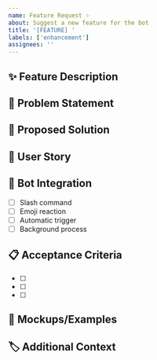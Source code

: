 ```yaml
---
name: Feature Request ✨
about: Suggest a new feature for the bot
title: '[FEATURE] '
labels: ['enhancement']
assignees: ''
---
```


## ✨ Feature Description
<!-- Clear and concise description of the feature you'd like -->

## 💭 Problem Statement
<!-- What problem does this feature solve? -->

## 🎯 Proposed Solution
<!-- Describe your proposed solution -->

## 🔄 User Story
<!-- As a [user type], I want [feature] so that [benefit] -->

## 🤖 Bot Integration
- [ ] Slash command
- [ ] Emoji reaction
- [ ] Automatic trigger
- [ ] Background process

## 📋 Acceptance Criteria
<!-- What needs to be implemented for this feature to be complete? -->
- [ ] 
- [ ] 
- [ ] 

## 🎨 Mockups/Examples
<!-- If applicable, add mockups or examples -->

## 🏷️ Additional Context
<!-- Any other context or alternative solutions -->